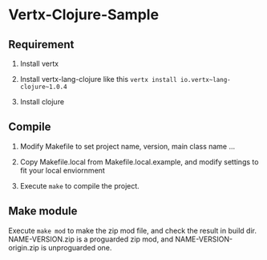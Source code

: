 Vertx-Clojure-Sample
====================

Requirement
-----------

1. Install vertx

2. Install vertx-lang-clojure like this
   `vertx install io.vertx~lang-clojure~1.0.4`

3. Install clojure

Compile
-------

1. Modify Makefile to set project name, version, main class name ...

2. Copy Makefile.local from Makefile.local.example, and modify
   settings to fit your local enviornment

3. Execute `make` to compile the project.

Make module
-----------

Execute `make mod` to make the zip mod file, and check the result in
build dir. NAME-VERSION.zip is a proguarded zip mod, and
NAME-VERSION-origin.zip is unproguarded one.
